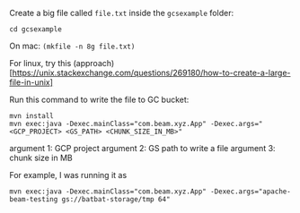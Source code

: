 Create a big file called `file.txt` inside the `gcsexample` folder:

```cd gcsexample```

On mac:
```(mkfile -n 8g file.txt)```

For linux, try this (approach)[https://unix.stackexchange.com/questions/269180/how-to-create-a-large-file-in-unix]

Run this command to write the file to GC bucket:
```
mvn install
mvn exec:java -Dexec.mainClass="com.beam.xyz.App" -Dexec.args="<GCP_PROJECT> <GS_PATH> <CHUNK_SIZE_IN_MB>"
```

argument 1: GCP project
argument 2: GS path to write a file
argument 3: chunk size in MB

For example, I was running it as

```
mvn exec:java -Dexec.mainClass="com.beam.xyz.App" -Dexec.args="apache-beam-testing gs://batbat-storage/tmp 64"
```
